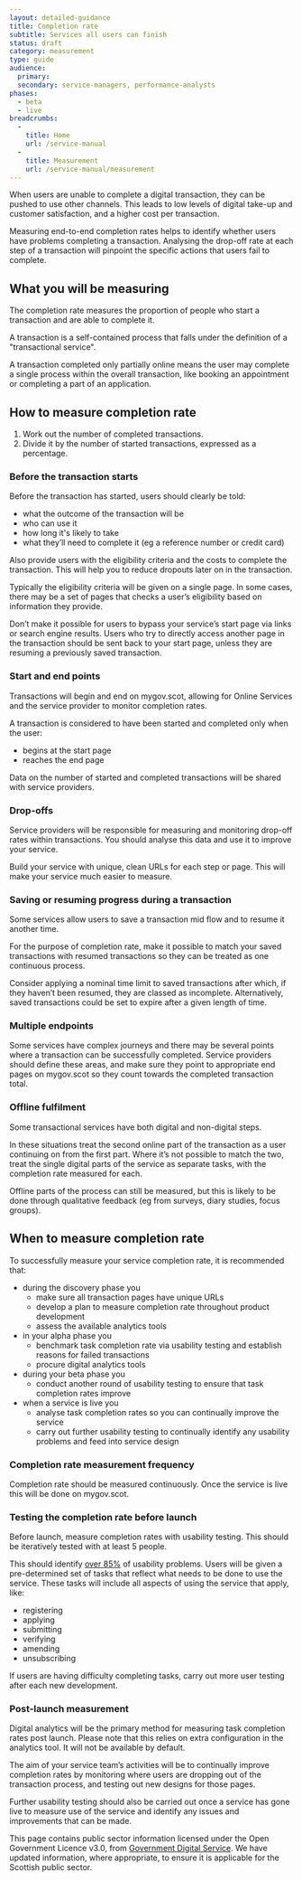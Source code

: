 ```yaml
---
layout: detailed-guidance
title: Completion rate
subtitle: Services all users can finish
status: draft
category: measurement
type: guide
audience:
  primary:
  secondary: service-managers, performance-analysts
phases:
  - beta
  - live
breadcrumbs:
  -
    title: Home
    url: /service-manual
  -
    title: Measurement
    url: /service-manual/measurement
---
```


When users are unable to complete a digital transaction, they can be pushed to use other channels. This leads to low levels of digital take-up and customer satisfaction, and a higher cost per transaction.

Measuring end-to-end completion rates helps to identify whether users have problems completing a transaction. Analysing the drop-off rate at each step of a transaction will pinpoint the specific actions that users fail to complete.

## What you will be measuring

The completion rate measures the proportion of people who start a transaction and are able to complete it.

A transaction is a self-contained process that falls under the definition of a "transactional service". 

A transaction completed only partially online means the user may complete a single process within the overall transaction, like booking an appointment or completing a part of an application.

## How to measure completion rate

1.    Work out the number of completed transactions.
2.    Divide it by the number of started transactions, expressed as a percentage.

### Before the transaction starts

Before the transaction has started, users should clearly be told:

* what the outcome of the transaction will be
* who can use it
* how long it's likely to take
* what they’ll need to complete it (eg a reference number or credit card)

Also provide users with the eligibility criteria and the costs to complete the transaction. This will help you to reduce dropouts later on in the transaction.

Typically the eligibility criteria will be given on a single page. In some cases, there may be a set of pages that checks a user’s eligibility based on information they provide.

Don’t make it possible for users to bypass your service’s start page via links or search engine results. Users who try to directly access another page in the transaction should be sent back to your start page, unless they are resuming a previously saved transaction.

### Start and end points

Transactions will begin and end on mygov.scot, allowing for Online Services and the service provider to monitor completion rates. 

A transaction is considered to have been started and completed only when the user:

* begins at the start page
* reaches the end page

Data on the number of started and completed transactions will be shared with service providers. 

### Drop-offs

Service providers will be responsible for measuring and monitoring drop-off rates within transactions. You should analyse this data and use it to improve your service.

Build your service with unique, clean URLs for each step or page. This will make your service much easier to measure.

### Saving or resuming progress during a transaction

Some services allow users to save a transaction mid flow and to resume it another time.

For the purpose of completion rate, make it possible to match your saved transactions with resumed transactions so they can be treated as one continuous process.

Consider applying a nominal time limit to saved transactions after which, if they haven’t been resumed, they are classed as incomplete. Alternatively, saved transactions could be set to expire after a given length of time.                          

### Multiple endpoints

Some services have complex journeys and there may be several points where a transaction can be successfully completed. Service providers should define these areas, and make sure they point to appropriate end pages on mygov.scot so they count towards the completed transaction total.

### Offline fulfilment

Some transactional services have both digital and non-digital steps.

In these situations treat the second online part of the transaction as a user continuing on from the first part. Where it’s not possible to match the two, treat the single digital parts of the service as separate tasks, with the completion rate measured for each.

Offline parts of the process can still be measured, but this is likely to be done through qualitative feedback (eg from surveys, diary studies, focus groups).

## When to measure completion rate

To successfully measure your service completion rate, it is recommended that:

* during the discovery phase you
  * make sure all transaction pages have unique URLs
  * develop a plan to measure completion rate throughout product development
  * assess the available analytics tools
* in your alpha phase you
  * benchmark task completion rate via usability testing and establish reasons for failed transactions
  * procure digital analytics tools
* during your beta phase you
  * conduct another round of usability testing to ensure that task completion rates improve
* when a service is live you
  * analyse task completion rates so you can continually improve the service
  * carry out further usability testing to continually identify any usability problems and feed into service design

### Completion rate measurement frequency

Completion rate should be measured continuously. Once the service is live this will be done on mygov.scot.

### Testing the completion rate before launch

Before launch, measure completion rates with usability testing. This should be iteratively tested with at least 5 people.

This should identify [over 85%](http://www.nngroup.com/articles/why-you-only-need-to-test-with-5-users/) of usability problems. Users will be given a pre-determined set of tasks that reflect what needs to be done to use the service. These tasks will include all aspects of using the service that apply, like:

* registering
* applying
* submitting
* verifying
* amending
* unsubscribing

If users are having difficulty completing tasks, carry out more user testing after each new development.

### Post-launch measurement

Digital analytics will be the primary method for measuring task completion rates post launch. Please note that this relies on extra configuration in the analytics tool. It will not be available by default.

The aim of your service team’s activities will be to continually improve completion rates by monitoring where users are dropping out of the transaction process, and testing out new designs for those pages.

Further usability testing should also be carried out once a service has gone live to measure use of the service and identify any issues and improvements that can be made.

This page contains public sector information licensed under the Open Government Licence v3.0, from [Government Digital Service](https://www.gov.uk/service-manual/measurement/cost-per-transaction.html). We have updated information, where appropriate, to ensure it is applicable for the Scottish public sector. 
